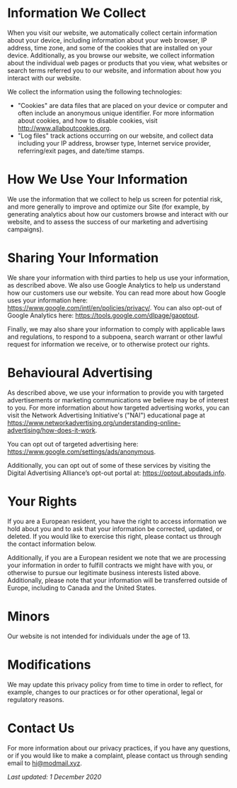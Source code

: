 # Information We Collect

When you visit our website, we automatically collect certain information about your device,
including information about your web browser, IP address, time zone, and some of the cookies that
are installed on your device. Additionally, as you browse our website, we collect information about
the individual web pages or products that you view, what websites or search terms referred you to
our website, and information about how you interact with our website.

We collect the information using the following technologies:

- "Cookies" are data files that are placed on your device or computer and often include an anonymous
  unique identifier. For more information about cookies, and how to disable cookies, visit
  http://www.allaboutcookies.org.
- "Log files" track actions occurring on our website, and collect data including your IP address,
  browser type, Internet service provider, referring/exit pages, and date/time stamps.

# How We Use Your Information

We use the information that we collect to help us screen for potential risk, and more generally to
improve and optimize our Site (for example, by generating analytics about how our customers browse
and interact with our website, and to assess the success of our marketing and advertising
campaigns).

# Sharing Your Information

We share your information with third parties to help us use your information, as described above. We
also use Google Analytics to help us understand how our customers use our website. You can read more
about how Google uses your information here: https://www.google.com/intl/en/policies/privacy/. You
can also opt-out of Google Analytics here: https://tools.google.com/dlpage/gaoptout.

Finally, we may also share your information to comply with applicable laws and regulations, to
respond to a subpoena, search warrant or other lawful request for information we receive, or to
otherwise protect our rights.

# Behavioural Advertising

As described above, we use your information to provide you with targeted advertisements or marketing
communications we believe may be of interest to you. For more information about how targeted
advertising works, you can visit the Network Advertising Initiative's ("NAI") educational page at
https://www.networkadvertising.org/understanding-online-advertising/how-does-it-work.

You can opt out of targeted advertising here: https://www.google.com/settings/ads/anonymous.

Additionally, you can opt out of some of these services by visiting the Digital Advertising
Alliance’s opt-out portal at: https://optout.aboutads.info.

# Your Rights

If you are a European resident, you have the right to access information we hold about you and to
ask that your information be corrected, updated, or deleted. If you would like to exercise this
right, please contact us through the contact information below.

Additionally, if you are a European resident we note that we are processing your information in
order to fulfill contracts we might have with you, or otherwise to pursue our legitimate business
interests listed above. Additionally, please note that your information will be transferred outside
of Europe, including to Canada and the United States.

# Minors

Our website is not intended for individuals under the age of 13.

# Modifications

We may update this privacy policy from time to time in order to reflect, for example, changes to our
practices or for other operational, legal or regulatory reasons.

# Contact Us

For more information about our privacy practices, if you have any questions, or if you would like to
make a complaint, please contact us through sending email to hi@modmail.xyz.

_Last updated: 1 December 2020_
